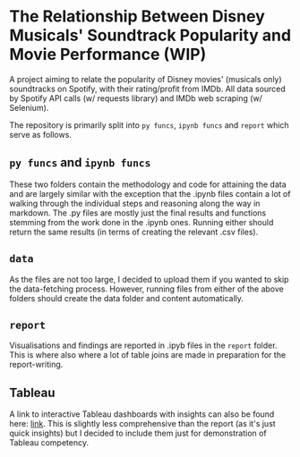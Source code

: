 # The Relationship Between Disney Musicals' Soundtrack Popularity and Movie Performance (WIP)

A project aiming to relate the popularity of Disney movies' (musicals only) soundtracks on Spotify, with their rating/profit from IMDb. All data sourced by Spotify API calls (w/ requests library) and IMDb web scraping (w/ Selenium).

The repository is primarily split into `py funcs`, `ipynb funcs` and `report` which serve as follows. 

## `py funcs` and `ipynb funcs`

These two folders contain the methodology and code for attaining the data and are largely similar with the exception that the .ipynb files contain a lot of walking through the individual steps and reasoning along the way in markdown. The .py files are mostly just the final results and functions stemming from the work done in the .ipynb ones. Running either should return the same results (in terms of creating the relevant .csv files).

## `data`
As the files are not too large, I decided to upload them if you wanted to skip the data-fetching process. However, running files from either of the above folders should create the data folder and content automatically.

## `report`
Visualisations and findings are reported in .ipyb files in the `report` folder. This is where also where a lot of table joins are made in preparation for the report-writing.


## Tableau 
A link to interactive Tableau dashboards with insights can also be found here: [link](https://public.tableau.com/views/DisneyWIP/Dashboard2?:language=en-GB&:display_count=n&:origin=viz_share_link). This is slightly less comprehensive than the report (as it's just quick insights) but I decided to include them just for demonstration of Tableau competency.
